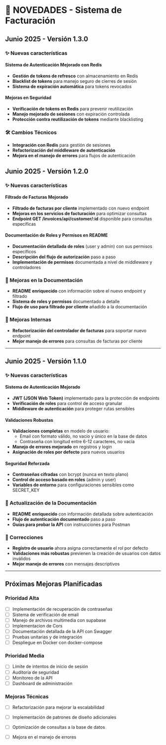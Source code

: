 # 🚀 NOVEDADES - Sistema de Facturación

## Junio 2025 - Versión 1.3.0

### ✨ Nuevas características

#### Sistema de Autenticación Mejorado con Redis
- **Gestión de tokens de refresco** con almacenamiento en Redis
- **Blacklist de tokens** para manejo seguro de cierres de sesión
- **Sistema de expiración automática** para tokens revocados

#### Mejoras en Seguridad
- **Verificación de tokens en Redis** para prevenir reutilización
- **Manejo mejorado de sesiones** con expiración controlada
- **Protección contra reutilización de tokens** mediante blacklisting

### 🛠️ Cambios Técnicos
- **Integración con Redis** para gestión de sesiones
- **Refactorización del middleware de autenticación**
- **Mejora en el manejo de errores** para flujos de autenticación

## Junio 2025 - Versión 1.2.0


### ✨ Nuevas características

#### Filtrado de Facturas Mejorado
- **Filtrado de facturas por cliente** implementado con nuevo endpoint
- **Mejoras en los servicios de facturación** para optimizar consultas
- **Endpoint GET /invoices/api/customer/:id** disponible para consultas específicas

#### Documentación de Roles y Permisos en README
- **Documentación detallada de roles** (user y admin) con sus permisos específicos
- **Descripción del flujo de autorización** paso a paso
- **Implementación de permisos** documentada a nivel de middleware y controladores

### 📝 Mejoras en la Documentación
- **README enriquecido** con información sobre el nuevo endpoint y filtrado
- **Sistema de roles y permisos** documentado a detalle
- **Flujo de uso para filtrado por cliente** añadido a la documentación

### 🧹 Mejoras Internas
- **Refactorización del controlador de facturas** para soportar nuevo endpoint
- **Mejor manejo de errores** para consultas de facturas por cliente

---

## Junio 2025 - Versión 1.1.0

### ✨ Nuevas características

#### Sistema de Autenticación Mejorado

- **JWT (JSON Web Token)** implementado para la protección de endpoints
- **Verificación de roles** para control de acceso granular
- **Middleware de autenticación** para proteger rutas sensibles

#### Validaciones Robustas

- **Validaciones completas** en modelo de usuario:
  - Email con formato válido, no vacío y único en la base de datos
  - Contraseña con longitud entre 6-12 caracteres, no vacía
- **Manejo de errores mejorado** en registros y login
- **Asignación de roles por defecto** para nuevos usuarios

#### Seguridad Reforzada

- **Contraseñas cifradas** con bcrypt (nunca en texto plano)
- **Control de acceso basado en roles** (admin y user)
- **Variables de entorno** para configuraciones sensibles como SECRET_KEY

### 📝 Actualización de la Documentación

- **README enriquecido** con información detallada sobre autenticación
- **Flujo de autenticación documentado** paso a paso
- **Guías para probar la API** con instrucciones para Postman

### 🔧 Correcciones

- **Registro de usuario** ahora asigna correctamente el rol por defecto
- **Validaciones más robustas** previenen la creación de usuarios con datos inválidos
- **Mejor manejo de errores** con mensajes descriptivos

---

## Próximas Mejoras Planificadas

### Prioridad Alta
- [ ] Implementación de recuperación de contraseñas
- [ ] Sistema de verificación de email
- [ ] Manejo de archivos multimedia con supabase
- [ ] Implementacion de Cors
- [ ] Documentación detallada de la API con Swagger
- [ ] Pruebas unitarias y de integración
- [ ] Despliegue en Docker con docker-compose

### Prioridad Media
- [ ] Límite de intentos de inicio de sesión
- [ ] Auditoría de seguridad
- [ ] Monitoreo de la API
- [ ] Dashboard de administración

### Mejoras Técnicas
- [ ] Refactorización para mejorar la escalabilidad
- [ ] Implementación de patrones de diseño adicionales
- [ ] Optimización de consultas a la base de datos
- [ ] Mejora en el manejo de errores
  
